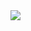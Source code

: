 <a href="https://99jamsil.github.io/">
  <img src="https://user-images.githubusercontent.com/126365187/232638763-ddb9afb9-991a-4396-9f8a-505cc915cf30.png">
</a>
